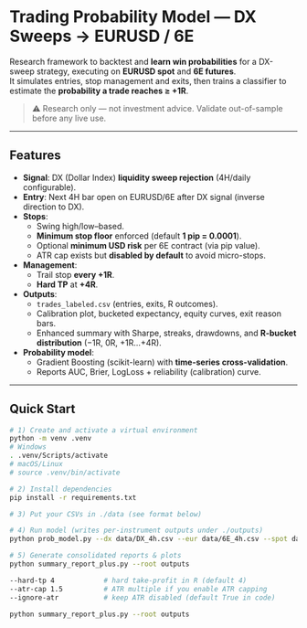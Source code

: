 # Trading Probability Model — DX Sweeps → EURUSD / 6E

Research framework to backtest and **learn win probabilities** for a DX-sweep strategy, executing on **EURUSD spot** and **6E futures**.  
It simulates entries, stop management and exits, then trains a classifier to estimate the **probability a trade reaches ≥ +1R**.

> ⚠️ Research only — not investment advice. Validate out-of-sample before any live use.


---

## Features
- **Signal**: DX (Dollar Index) **liquidity sweep rejection** (4H/daily configurable).
- **Entry**: Next 4H bar open on EURUSD/6E after DX signal (inverse direction to DX).
- **Stops**:
  - Swing high/low–based.
  - **Minimum stop floor** enforced (default **1 pip = 0.0001**).
  - Optional **minimum USD risk** per 6E contract (via pip value).
  - ATR cap exists but **disabled by default** to avoid micro-stops.
- **Management**:
  - Trail stop **every +1R**.
  - **Hard TP** at **+4R**.
- **Outputs**:
  - `trades_labeled.csv` (entries, exits, R outcomes).
  - Calibration plot, bucketed expectancy, equity curves, exit reason bars.
  - Enhanced summary with Sharpe, streaks, drawdowns, and **R-bucket distribution** (−1R, 0R, +1R…+4R).
- **Probability model**:
  - Gradient Boosting (scikit-learn) with **time-series cross-validation**.
  - Reports AUC, Brier, LogLoss + reliability (calibration) curve.

---

## Quick Start
```bash
# 1) Create and activate a virtual environment
python -m venv .venv
# Windows
. .venv/Scripts/activate
# macOS/Linux
# source .venv/bin/activate

# 2) Install dependencies
pip install -r requirements.txt

# 3) Put your CSVs in ./data (see format below)

# 4) Run model (writes per-instrument outputs under ./outputs)
python prob_model.py --dx data/DX_4h.csv --eur data/6E_4h.csv --spot data/EURUSD_4h.csv --out outputs

# 5) Generate consolidated reports & plots
python summary_report_plus.py --root outputs

--hard-tp 4            # hard take-profit in R (default 4)
--atr-cap 1.5          # ATR multiple if you enable ATR capping
--ignore-atr           # keep ATR disabled (default True in code)

python summary_report_plus.py --root outputs


